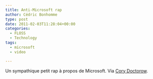 ```yaml
---
title: Anti-Microsoft rap
author: Cédric Bonhomme
type: post
date: 2011-02-03T11:28:04+00:00
categories:
  - FLOSS
  - Technology
tags:
  - microsoft
  - video

---
```

Un sympathique petit rap à propos de Microsoft. Via [Cory Doctorow][1].

 [1]: http://www.boingboing.net/2011/02/03/anti-microsoft-rap.html